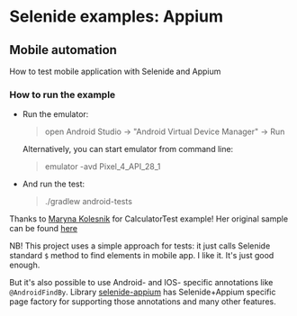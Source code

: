 Selenide examples: Appium
=========================

## Mobile automation 

How to test mobile application with Selenide and Appium

### How to run the example

* Run the emulator:
  > open Android Studio -> "Android Virtual Device Manager" -> Run

  Alternatively, you can start emulator from command line:
  > emulator -avd Pixel_4_API_28_1

* And run the test:
   > ./gradlew android-tests

Thanks to [Maryna Kolesnik](https://github.com/mkpythonanywhereblog) for CalculatorTest example!
Her original sample can be found [here](https://gist.github.com/mkpythonanywhereblog/d1fb3dca2e66146f519f) 

NB! This project uses a simple approach for tests: it just calls Selenide standard `$` method to find elements in mobile app.
I like it. It's just good enough.

But it's also possible to use Android- and IOS- specific annotations like `@AndroidFindBy`. 
Library [selenide-appium](https://github.com/selenide/selenide/tree/main/modules/appium) has Selenide+Appium specific page factory 
for supporting those annotations and many other features. 
